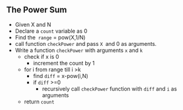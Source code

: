 ## The Power Sum

- Given X and N
- Declare a `count` variable as 0
- Find the` range` = pow(X,1/N)
- call function `checkPower` and pass `X `and 0 as arguments.
- Write a function `checkPower` with arguments `x` and `k`
  - check if x is 0
    - increment the count by 1
  - for i from range till i >k 
    - find `diff` = x-pow(i,N)
    - if `diff` >=0
      - recursively call `checkPower` function with `diff` and `i` as arguments
  - return `count`

